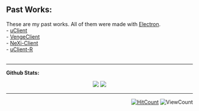 <h2><b>Past Works:</b></h2>

<div>
    <p> These are my past works. All of them were made with <a href="https://www.electronjs.org/">Electron</a>.
    <br />
    - <a href="https://github.com/urbaaan/uClient" > uClient</a> 
    <br /> 
    - <a href="https://social.venge.io/client.html" > VengeClient</a> 
    <br /> 
    - <a href="https://github.com/NeXi-Client/NeXi-Client"> NeXi-Client</a> 
    <br /> 
    - <a href="https://github.com/urbaaan/uClient-R"> uClient-R</a> 
    <br /> 
    <br /> 
  </div>

  ***


**Github Stats:**

<p align="center">
  
  <img src="https://github-readme-stats.vercel.app/api?username=urbaaan&hide=stars&show_icons=true&theme=dracula&line_height=32">
  <img src="https://github-readme-stats.vercel.app/api/top-langs/?username=urbaaan&count_private=true&theme=dracula">

</p>

---

<div align="right">
  
[![HitCount](http://hits.dwyl.com/urbaaan/verma-anushka.svg)](http://hits.dwyl.com/urbaaan/urbaaan) ![ViewCount](https://views.whatilearened.today/views/github/urbaaan/urbaaan.svg)
</div>
